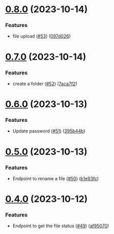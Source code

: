 # [0.8.0](https://github.com/hawks-atlanta/proxy-python/compare/v0.7.0...v0.8.0) (2023-10-14)


### Features

* file upload ([#53](https://github.com/hawks-atlanta/proxy-python/issues/53)) ([097d026](https://github.com/hawks-atlanta/proxy-python/commit/097d0267b4596ee8cea5f24e4b4ceaf019ff801d))



# [0.7.0](https://github.com/hawks-atlanta/proxy-python/compare/v0.6.0...v0.7.0) (2023-10-14)


### Features

* create a folder ([#52](https://github.com/hawks-atlanta/proxy-python/issues/52)) ([7aca7f2](https://github.com/hawks-atlanta/proxy-python/commit/7aca7f204ce10c37154bcf1ed716cd13ca02c142))



# [0.6.0](https://github.com/hawks-atlanta/proxy-python/compare/v0.5.0...v0.6.0) (2023-10-13)


### Features

* Update password ([#51](https://github.com/hawks-atlanta/proxy-python/issues/51)) ([395b44b](https://github.com/hawks-atlanta/proxy-python/commit/395b44bf9223cf1126521f80ac0ae1796d2207de))



# [0.5.0](https://github.com/hawks-atlanta/proxy-python/compare/v0.4.0...v0.5.0) (2023-10-13)


### Features

* Endpoint to rename a file ([#50](https://github.com/hawks-atlanta/proxy-python/issues/50)) ([b1e93fc](https://github.com/hawks-atlanta/proxy-python/commit/b1e93fc468187e15341161c3db1084559b64e93c))



# [0.4.0](https://github.com/hawks-atlanta/proxy-python/compare/v0.1.0...v0.4.0) (2023-10-12)


### Features

* Endpoint to get the file status ([#49](https://github.com/hawks-atlanta/proxy-python/issues/49)) ([af95070](https://github.com/hawks-atlanta/proxy-python/commit/af9507083f7b2b5a833cb0ac50c865806778ca5d))



